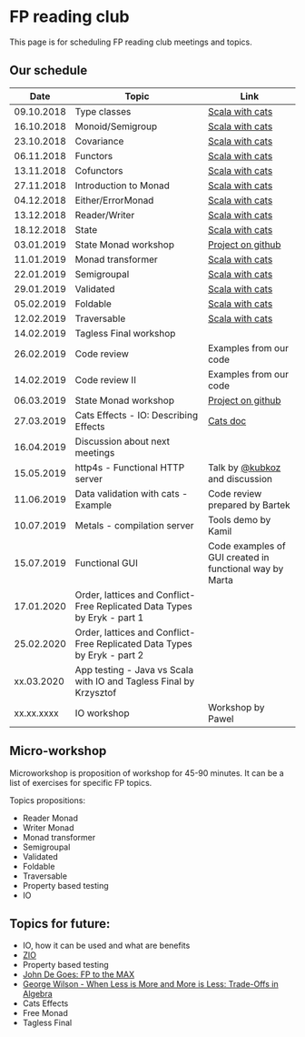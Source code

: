 # FP reading club

This page is for scheduling FP reading club meetings and topics.

## Our schedule

| Date        |  Topic                        | Link                                                                             |
| ----------- | ----------------------------- | -------------------------------------------------------------------------------- |
|  09.10.2018 | Type classes                  | [Scala with cats](https://books.underscore.io/scala-with-cats/scala-with-cats.html)                 |
|  16.10.2018 | Monoid/Semigroup              | [Scala with cats](https://books.underscore.io/scala-with-cats/scala-with-cats.html)                 |
|  23.10.2018 | Covariance                    | [Scala with cats](https://books.underscore.io/scala-with-cats/scala-with-cats.html)                 |
|  06.11.2018 | Functors                      | [Scala with cats](https://books.underscore.io/scala-with-cats/scala-with-cats.html)                 |
|  13.11.2018 | Cofunctors                    | [Scala with cats](https://books.underscore.io/scala-with-cats/scala-with-cats.html)                 |
|  27.11.2018 | Introduction to Monad         | [Scala with cats](https://books.underscore.io/scala-with-cats/scala-with-cats.html)                 |
|  04.12.2018 | Either/ErrorMonad             | [Scala with cats](https://books.underscore.io/scala-with-cats/scala-with-cats.html)                 |
|  13.12.2018 | Reader/Writer                 | [Scala with cats](https://books.underscore.io/scala-with-cats/scala-with-cats.html)                 |
|  18.12.2018 | State                         | [Scala with cats](https://books.underscore.io/scala-with-cats/scala-with-cats.html)                 |
|  03.01.2019 | State Monad workshop | [Project on github](https://github.com/otrebski/state-monad) |
|  11.01.2019 | Monad transformer             | [Scala with cats](https://books.underscore.io/scala-with-cats/scala-with-cats.html)                 |
|  22.01.2019 | Semigroupal                   | [Scala with cats](https://books.underscore.io/scala-with-cats/scala-with-cats.html)                 |
|  29.01.2019 | Validated                     | [Scala with cats](https://books.underscore.io/scala-with-cats/scala-with-cats.html)                 |
|  05.02.2019 | Foldable                      | [Scala with cats](https://books.underscore.io/scala-with-cats/scala-with-cats.html)                 |
|  12.02.2019 | Traversable                   | [Scala with cats](https://books.underscore.io/scala-with-cats/scala-with-cats.html)                 |
|  14.02.2019 | Tagless Final workshop | |
|  26.02.2019 | Code review                   | Examples from our code                                                           |
|  14.02.2019 | Code review II                | Examples from our code                                                           |
|  06.03.2019 | State Monad workshop | [Project on github](https://github.com/otrebski/state-monad) |
|  27.03.2019 | Cats Effects - IO: Describing Effects        | [Cats doc](https://typelevel.org/cats-effect/datatypes/io.html#describing-effects)           |
|  16.04.2019 | Discussion about next meetings |  |
|  15.05.2019 | http4s - Functional HTTP server | Talk by [@kubkoz](https://github.com/kubukoz) and discussion |
|  11.06.2019 | Data validation with cats - Example | Code review prepared by Bartek |
|  10.07.2019 | Metals - compilation server | Tools demo by Kamil |
|  15.07.2019 | Functional GUI | Code examples of GUI created in functional way by Marta |
|  17.01.2020 | Order, lattices and Conflict-Free Replicated Data Types by Eryk - part 1|
|  25.02.2020 | Order, lattices and Conflict-Free Replicated Data Types by Eryk - part 2|
|  xx.03.2020 | App testing - Java vs Scala with IO and Tagless Final by Krzysztof |
|  xx.xx.xxxx | IO workshop | Workshop by Pawel |


## Micro-workshop
Microworkshop is proposition of workshop for 45-90 minutes. It can be a list of exercises for specific FP topics.

Topics propositions:
- Reader Monad
- Writer Monad
- Monad transformer
- Semigroupal
- Validated
- Foldable
- Traversable
- Property based testing
- IO


## Topics for future:
 - IO, how it can be used and what are benefits
 - [ZIO](https://scalaz.github.io/scalaz-zio/)
 - Property based testing
 - [John De Goes: FP to the MAX](https://www.youtube.com/watch?v=sxudIMiOo68)
 - [George Wilson - When Less is More and More is Less: Trade-Offs in Algebra](https://www.youtube.com/watch?v=VXl0EEd8IcU)
 - Cats Effects
 - Free Monad
 - Tagless Final
 

